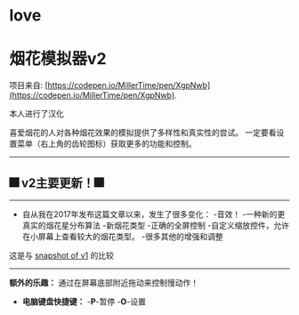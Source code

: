 # love

# 烟花模拟器v2

项目来自: [https://codepen.io/MillerTime/pen/XgpNwb](https://codepen.io/MillerTime/pen/XgpNwb).

本人进行了汉化

喜爱烟花的人对各种烟花效果的模拟提供了多样性和真实性的尝试。
一定要看设置菜单（右上角的齿轮图标）获取更多的功能和控制。

-------------

## 🎆 v2主要更新！🎆
-------------

- 自从我在2017年发布这篇文章以来，发生了很多变化：
  -音效！
  -一种新的更真实的烟花星分布算法
  -新烟花类型
  -正确的全屏控制
  -自定义缩放控件，允许在小屏幕上查看较大的烟花类型。
  -很多其他的增强和调整

这是与 [snapshot of v1](https://codepen.io/MillerTime/pen/BVvPdB) 的比较

-------------

**额外的乐趣：** 通过在屏幕底部附近拖动来控制慢动作！

- **电脑键盘快捷键：**
  -**P**-暂停
  -**O**-设置
